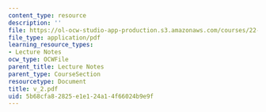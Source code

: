 ```yaml
---
content_type: resource
description: ''
file: https://ol-ocw-studio-app-production.s3.amazonaws.com/courses/22-314j-structural-mechanics-in-nuclear-power-technology-fall-2006/5b68cfa82825e1e124a14f66024b9e9f_v_2.pdf
file_type: application/pdf
learning_resource_types:
- Lecture Notes
ocw_type: OCWFile
parent_title: Lecture Notes
parent_type: CourseSection
resourcetype: Document
title: v_2.pdf
uid: 5b68cfa8-2825-e1e1-24a1-4f66024b9e9f
---
```

